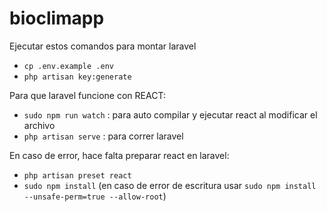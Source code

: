 # bioclimapp
Ejecutar estos comandos para montar laravel
 - `cp .env.example .env`
 - `php artisan key:generate`

Para que laravel funcione con REACT:
  - `sudo npm run watch` : para auto compilar y ejecutar react al modificar el archivo
  - `php artisan serve` : para correr laravel

En caso de error, hace falta preparar react en laravel:
  - `php artisan preset react`
  - `sudo npm install`   (en caso de error de escritura usar 
   `sudo npm install --unsafe-perm=true --allow-root`)
